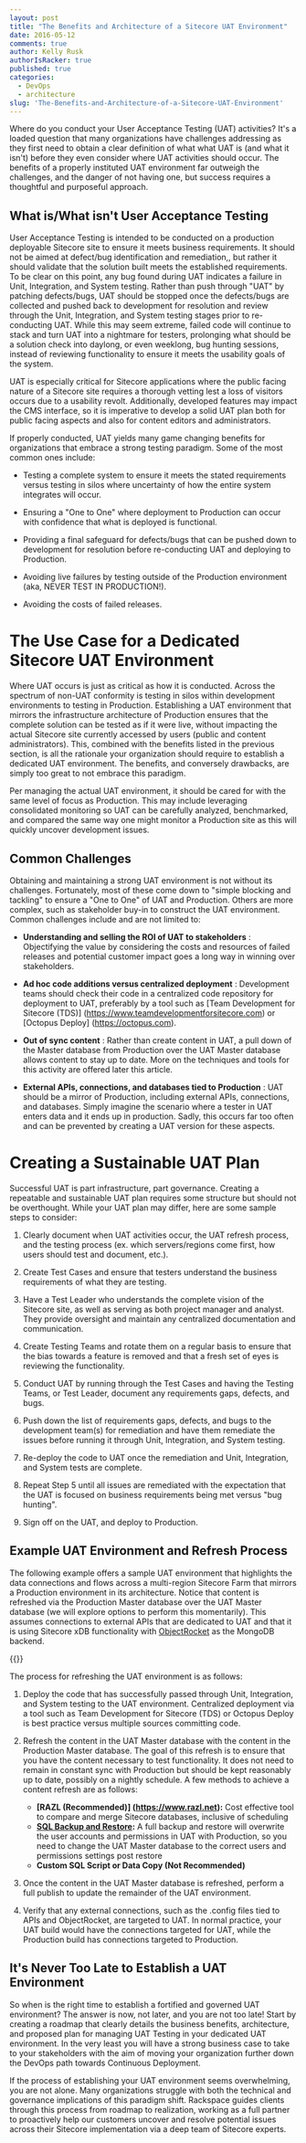 ```yaml
---
layout: post
title: "The Benefits and Architecture of a Sitecore UAT Environment"
date: 2016-05-12
comments: true
author: Kelly Rusk
authorIsRacker: true
published: true
categories:
  - DevOps
  - architecture
slug: 'The-Benefits-and-Architecture-of-a-Sitecore-UAT-Environment' 
---
```


Where do you conduct your User Acceptance Testing (UAT) activities? It's a loaded question that many organizations have challenges addressing as they first need to obtain a clear definition of what what UAT is (and what it isn't) before they even consider where UAT activities should occur. The benefits of a properly instituted UAT environment far outweigh the challenges, and the danger of not having one, but success requires a thoughtful and purposeful approach.

<!--more-->

## What is/What isn't User Acceptance Testing

User Acceptance Testing is intended to be conducted on a production deployable Sitecore site to ensure it meets business requirements. It should not be aimed at defect/bug identification and remediation,, but rather it should validate that the solution built meets the established requirements. To be clear on this point, any bug found during UAT indicates a failure in Unit, Integration, and System testing. Rather than push through "UAT" by patching defects/bugs, UAT should be stopped once the defects/bugs are collected and pushed back to development for resolution and review through the Unit, Integration, and System testing stages prior to re-conducting UAT. While this may seem extreme, failed code will continue to stack and turn UAT into a nightmare for testers, prolonging what should be a solution check into daylong, or even weeklong, bug hunting sessions, instead of reviewing functionality to ensure it meets the usability goals of the system.

UAT is especially critical for Sitecore applications where the public facing nature of a Sitecore site requires a thorough vetting lest a loss of visitors occurs due to a usability revolt. Additionally, developed features may impact the CMS interface, so it is imperative to develop a solid UAT plan both for public facing aspects and also for content editors and administrators.

If properly conducted, UAT yields many game changing benefits for organizations that embrace a strong testing paradigm. Some of the most common ones include:

* Testing a complete system to ensure it meets the stated requirements versus testing in silos where uncertainty of how the entire system integrates will occur.

* Ensuring a "One to One" where deployment to Production can occur with confidence that what is deployed is functional.

* Providing a final safeguard for defects/bugs that can be pushed down to development for resolution before re-conducting UAT and deploying to Production.

* Avoiding live failures by testing outside of the Production environment (aka, NEVER TEST IN PRODUCTION!).

* Avoiding the costs of failed releases.

# The Use Case for a Dedicated Sitecore UAT Environment

Where UAT occurs is just as critical as how it is conducted. Across the spectrum of non-UAT conformity is testing in silos within development environments to testing in Production. Establishing a UAT environment that mirrors the infrastructure architecture of Production ensures that the complete solution can be tested as if it were live, without impacting the actual Sitecore site currently accessed by users (public and content administrators). This, combined with the benefits listed in the previous section, is all the rationale your organization should require to establish a dedicated UAT environment. The benefits, and conversely drawbacks, are simply too great to not embrace this paradigm.

Per managing the actual UAT environment, it should be cared for with the same level of focus as Production. This may include leveraging consolidated monitoring so UAT can be carefully analyzed, benchmarked, and compared the same way one might monitor a Production site as this will quickly uncover development issues.

## Common Challenges

Obtaining and maintaining a strong UAT environment is not without its challenges. Fortunately, most of these come down to "simple blocking and tackling" to ensure a "One to One" of UAT and Production. Others are more complex, such as stakeholder buy-in to construct the UAT environment. Common challenges include and are not limited to:

* **Understanding and selling the ROI of UAT to stakeholders** : Objectifying the value by considering the costs and resources of failed releases and potential customer impact goes a long way in winning over stakeholders.

* **Ad hoc code additions versus centralized deployment** : Development teams should check their code in a centralized code repository for deployment to UAT, preferably by a tool such as [Team Development for Sitecore (TDS)] (https://www.teamdevelopmentforsitecore.com) or [Octopus Deploy] (https://octopus.com).

* **Out of sync content** : Rather than create content in UAT, a pull down of the Master database from Production over the UAT Master database allows content to stay up to date. More on the techniques and tools for this activity are offered later this article.

* **External APIs, connections, and databases tied to Production** : UAT should be a mirror of Production, including external APIs, connections, and databases. Simply imagine the scenario where a tester in UAT enters data and it ends up in production. Sadly, this occurs far too often and can be prevented by creating a UAT version for these aspects.

# Creating a Sustainable UAT Plan

Successful UAT is part infrastructure, part governance. Creating a repeatable and sustainable UAT plan requires some structure but should not be overthought. While your UAT plan may differ, here are some sample steps to consider:

1. Clearly document when UAT activities occur, the UAT refresh process, and the testing process (ex. which servers/regions come first, how users should test and document, etc.).

2. Create Test Cases and ensure that testers understand the business requirements of what they are testing.

3. Have a Test Leader who understands the complete vision of the Sitecore site, as well as serving as both project manager and analyst. They provide oversight and maintain any centralized documentation and communication.

4. Create Testing Teams and rotate them on a regular basis to ensure that the bias towards a feature is removed and that a fresh set of eyes is reviewing the functionality.

5. Conduct UAT by running through the Test Cases and having the Testing Teams, or Test Leader, document any requirements gaps, defects, and bugs.

6. Push down the list of requirements gaps, defects, and bugs to the development team(s) for remediation and have them remediate the issues before running it through Unit, Integration, and System testing.

7. Re-deploy the code to UAT once the remediation and Unit, Integration, and System tests are complete.

8. Repeat Step 5 until all issues are remediated with the expectation that the UAT is focused on business requirements being met versus "bug hunting".

9. Sign off on the UAT, and deploy to Production.

## Example UAT Environment and Refresh Process

The following example offers a sample UAT environment that highlights the data connections and flows across a multi-region Sitecore Farm that mirrors a Production environment in its architecture. Notice that content is refreshed via the Production Master database over the UAT Master database (we will explore options to perform this momentarily). This assumes connections to external APIs that are dedicated to UAT and that it is using Sitecore xDB functionality with [ObjectRocket](https://objectrocket.com/) as the MongoDB backend.

{{<image src="ExampleUATArchitecture.png" title="Example UAT Architecture" alt="">}}

The process for refreshing the UAT environment is as follows:

1. Deploy the code that has successfully passed through Unit, Integration, and System testing to the UAT environment. Centralized deployment via a tool such as Team Development for Sitecore (TDS) or Octopus Deploy is best practice versus multiple sources committing code.

2. Refresh the content in the UAT Master database with the content in the Production Master database. The goal of this refresh is to ensure that you have the content necessary to test functionality. It does not need to remain in constant sync with Production but should be kept reasonably up to date, possibly on a nightly schedule. A few methods to achieve a content refresh are as follows:
    * **[RAZL (Recommended)] (https://www.razl.net):** Cost effective tool to compare and merge Sitecore databases, inclusive of scheduling
    * **[SQL Backup and Restore](https://msdn.microsoft.com/en-us/library/ms190436.aspx):** A full backup and restore will overwrite the user accounts and permissions in UAT with Production, so you need to change the UAT Master database to the correct users and permissions settings post restore
    * **Custom SQL Script or Data Copy (Not Recommended)**

3. Once the content in the UAT Master database is refreshed, perform a full publish to update the remainder of the UAT environment.

4. Verify that any external connections, such as the .config files tied to APIs and ObjectRocket, are targeted to UAT. In normal practice, your UAT build would have the connections targeted for UAT, while the Production build has connections targeted to Production.

## It's Never Too Late to Establish a UAT Environment

So when is the right time to establish a fortified and governed UAT environment? The answer is now, not later, and you are not too late! Start by creating a roadmap that clearly details the business benefits, architecture, and proposed plan for managing UAT Testing in your dedicated UAT environment. In the very least you will have a strong business case to take to your stakeholders with the aim of moving your organization further down the DevOps path towards Continuous Deployment.

If the process of establishing your UAT environment seems overwhelming, you are not alone. Many organizations struggle with both the technical and governance implications of this paradigm shift. Rackspace guides clients through this process from roadmap to realization, working as a full partner to proactively help our customers uncover and resolve potential issues across their Sitecore implementation via a deep team of Sitecore experts.
